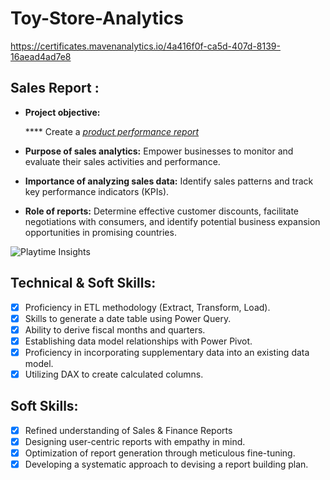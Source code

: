 # Toy-Store-Analytics
https://certificates.mavenanalytics.io/4a416f0f-ca5d-407d-8139-16aead4ad7e8

## Sales Report :


- **Project objective:** 

    **** Create a _[product performance report](https://github.com/KirandeepMarala/Excel-Sales_Analysis/blob/main/Customer%20Performance%20Report.pdf)_ 


- **Purpose of sales analytics:** Empower businesses to monitor and evaluate their sales activities and performance.

- **Importance of analyzing sales data:** Identify sales patterns and track key performance indicators (KPIs).

- **Role of reports:** Determine effective customer discounts, facilitate negotiations with consumers, and identify potential business expansion opportunities in promising countries.

![Playtime Insights](https://github.com/user-attachments/assets/33b1b47d-e5fb-436e-8f0a-02be0df9590f)


## Technical & Soft Skills:
- [x]	Proficiency in ETL methodology (Extract, Transform, Load).
- [x]	Skills to generate a date table using Power Query.
- [x]	Ability to derive fiscal months and quarters.
- [x]	Establishing data model relationships with Power Pivot.
- [x]	Proficiency in incorporating supplementary data into an existing data model.
- [x]	Utilizing DAX to create calculated columns.

## Soft Skills:
- [x]	Refined understanding of Sales & Finance Reports
- [x]	Designing user-centric reports with empathy in mind.
- [x]	Optimization of report generation through meticulous fine-tuning.
- [x]	Developing a systematic approach to devising a report building plan.

